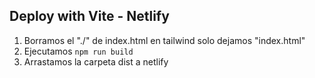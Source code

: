 ## Deploy with Vite - Netlify

1. Borramos el "./" de index.html en tailwind solo dejamos "index.html"
2. Ejecutamos `npm run build`
3. Arrastamos la carpeta dist a netlify
